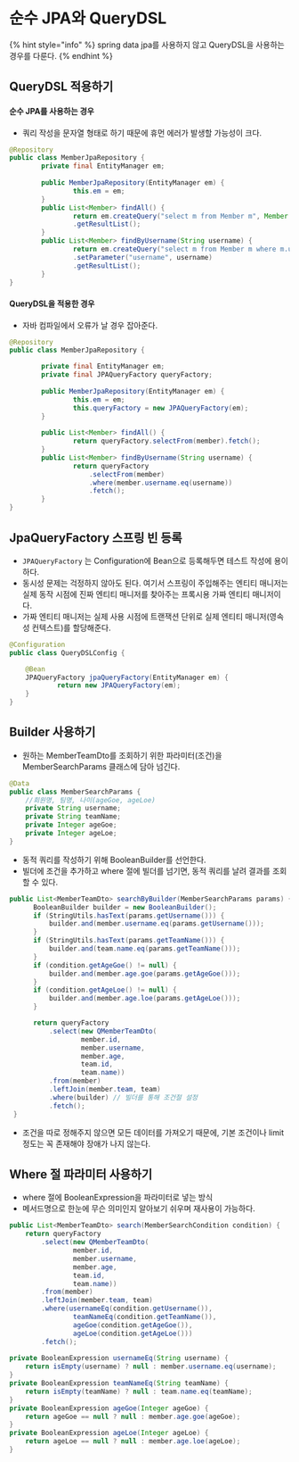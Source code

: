 # 순수 JPA와 QueryDSL

{% hint style="info" %}
spring data jpa를 사용하지 않고 QueryDSL을 사용하는 경우를 다룬다.
{% endhint %}

## QueryDSL 적용하기

#### 순수 JPA를 사용하는 경우

* 쿼리 작성을 문자열 형태로 하기 때문에 휴먼 에러가 발생할 가능성이 크다.

```java
@Repository
public class MemberJpaRepository {
		private final EntityManager em;
		
		public MemberJpaRepository(EntityManager em) {
				this.em = em;
		}
		public List<Member> findAll() {
				return em.createQuery("select m from Member m", Member.class)
				.getResultList();
		}
		public List<Member> findByUsername(String username) {
				return em.createQuery("select m from Member m where m.username = :username", Member.class)
				.setParameter("username", username)
				.getResultList();
		}
}
```

#### QueryDSL을 적용한 경우

* 자바 컴파일에서 오류가 날 경우 잡아준다.

```java
@Repository
public class MemberJpaRepository {

		private final EntityManager em;
		private final JPAQueryFactory queryFactory;
		
		public MemberJpaRepository(EntityManager em) {
				this.em = em;
				this.queryFactory = new JPAQueryFactory(em);
		}
		
		public List<Member> findAll() {
				return queryFactory.selectFrom(member).fetch();
		}
		public List<Member> findByUsername(String username) {
				return queryFactory
					.selectFrom(member)
					.where(member.username.eq(username))
					.fetch();
		}
}
```

## JpaQueryFactory 스프링 빈 등록

* `JPAQueryFactory` 는 Configuration에 Bean으로 등록해두면 테스트 작성에 용이하다.
* 동시성 문제는 걱정하지 않아도 된다. 여기서 스프링이 주입해주는 엔티티 매니저는 실제 동작 시점에 진짜 엔티티 매니저를 찾아주는 프록시용 가짜 엔티티 매니저이다.
* 가짜 엔티티 매니저는 실제 사용 시점에 트랜잭션 단위로 실제 엔티티 매니저(영속성 컨텍스트)를 할당해준다.

```java
@Configuration
public class QueryDSLConfig {

	@Bean
	JPAQueryFactory jpaQueryFactory(EntityManager em) {
			return new JPAQueryFactory(em);
	}
}
```

## Builder 사용하기

* 원하는 MemberTeamDto를 조회하기 위한 파라미터(조건)을 MemberSearchParams 클래스에 담아 넘긴다.

```java
@Data
public class MemberSearchParams {
	//회원명, 팀명, 나이(ageGoe, ageLoe)
	private String username;
	private String teamName;
	private Integer ageGoe;
	private Integer ageLoe;
}
```

* 동적 쿼리를 작성하기 위해 BooleanBuilder를 선언한다.
* 빌더에 조건을 추가하고 where 절에 빌더를 넘기면, 동적 쿼리를 날려 결과를 조회할 수 있다.

```java
public List<MemberTeamDto> searchByBuilder(MemberSearchParams params) {
      BooleanBuilder builder = new BooleanBuilder();
      if (StringUtils.hasText(params.getUsername())) {
          builder.and(member.username.eq(params.getUsername()));
      }
      if (StringUtils.hasText(params.getTeamName())) {
          builder.and(team.name.eq(params.getTeamName()));
      }
      if (condition.getAgeGoe() != null) {
          builder.and(member.age.goe(params.getAgeGoe()));
      }
      if (condition.getAgeLoe() != null) {
          builder.and(member.age.loe(params.getAgeLoe()));
      }

      return queryFactory
          .select(new QMemberTeamDto(
                  member.id,
                  member.username,
                  member.age,
                  team.id,
                  team.name))
          .from(member)
          .leftJoin(member.team, team)
          .where(builder) // 빌더를 통해 조건절 설정
          .fetch();
 }
```

* 조건을 따로 정해주지 않으면 모든 데이터를 가져오기 때문에, 기본 조건이나 limit 정도는 꼭 존재해야 장애가 나지 않는다.

## Where 절 파라미터 사용하기

* where 절에 BooleanExpression을 파라미터로 넣는 방식
* 메서드명으로 한눈에 무슨 의미인지 알아보기 쉬우며 재사용이 가능하다.

```java
public List<MemberTeamDto> search(MemberSearchCondition condition) {
    return queryFactory
        .select(new QMemberTeamDto(
                member.id,
                member.username,
                member.age,
                team.id,
                team.name))
        .from(member)
        .leftJoin(member.team, team)
        .where(usernameEq(condition.getUsername()),
                teamNameEq(condition.getTeamName()),
                ageGoe(condition.getAgeGoe()),
                ageLoe(condition.getAgeLoe()))
        .fetch();
							
private BooleanExpression usernameEq(String username) {
    return isEmpty(username) ? null : member.username.eq(username);
}
private BooleanExpression teamNameEq(String teamName) {
    return isEmpty(teamName) ? null : team.name.eq(teamName);
}
private BooleanExpression ageGoe(Integer ageGoe) {
    return ageGoe == null ? null : member.age.goe(ageGoe);
}
private BooleanExpression ageLoe(Integer ageLoe) {
    return ageLoe == null ? null : member.age.loe(ageLoe);
}
```
